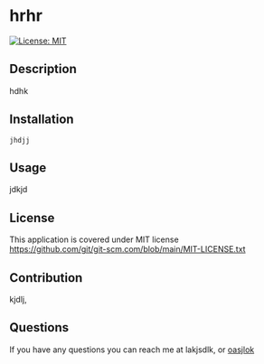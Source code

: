 
# hrhr 
[![License: MIT](https://img.shields.io/badge/License-MIT-yellow.svg)](https://opensource.org/licenses/MIT)
## Description
hdhk
## Installation 
``` jhdjj ```
## Usage
jdkjd
## License 
This application is covered under MIT license <br>
https://github.com/git/git-scm.com/blob/main/MIT-LICENSE.txt
## Contribution
kjdlj,
## Questions
If you have any questions you can reach me at
lakjsdlk, or
<a href = 'oasjlok' > oasjlok </a>
